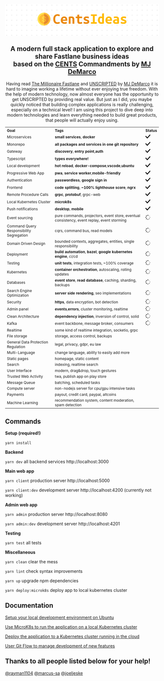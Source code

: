 <a href="https://centsideas.com"><img align="center" src="misc/assets/banner.png"></a>

<h2 align="center">A modern full stack application to explore and share Fastlane business ideas<br>based on the <a href="https://www.thefastlaneforum.com/community/threads/the-cents-business-commandments-for-entrepreneurs.81090" target="_blank">CENTS</a> Commandments by <a href="https://www.mjdemarco.com" target="_blank">MJ DeMarco</a></h2>
<p align="center">Having read <a href="http://www.themillionairefastlane.com/">The Millionaire Fastlane</a> and <a href="https://www.getunscripted.com/">UNSCRIPTED</a> by <a href="https://www.mjdemarco.com" target="_blank">MJ DeMarco</a> it is hard to imagine working a lifetime without ever enjoying true freedom. With the help of modern technology, now almost everyone has the opportunity to get UNSCRIPTED by providing real value. But just as I did, you maybe quickly noticed that building complex applications is really challenging, especially on a technical level! I am using this project to dive deep into modern technologies and learn everything needed to build great products, that people will actually enjoy using.</p>

<table style="width:100%; text-align: left; font-size: 12px;">
  <tr>
    <th>Goal</th>
    <th>Tags</th>
    <th>Status</th>
  </tr>
  <tr>
    <td>Microservices</td>
    <td><strong>small services</strong>, <strong>docker</strong></td>
    <td><img src="misc/assets/check.svg" width="16"></td>
  </tr>
  <tr>
    <td>Monorepo</td>
    <td><strong>all packages and services in one git repository</strong></td>
    <td><img src="misc/assets/check.svg" width="16"></td>
  </tr>
  <tr>
    <td>Gateway</td>
    <td><strong>discovery</strong>, <strong>entry point</strong>,<strong>auth</strong></td>
    <td><img src="misc/assets/check.svg" width="16"></td>
  </tr>
  <tr>
    <td>Typescript</td>
    <td><strong>types everywhere!</strong></td>
    <td><img src="misc/assets/check.svg" width="16"></td>
  </tr>
  <tr>
    <td>Local development</td>
    <td><strong>hot reload</strong>, <strong>docker-compose</strong>,<strong>vscode</strong>,<strong>ubuntu</strong></td>
    <td><img src="misc/assets/check.svg" width="16"></td>
  </tr>
  <tr>
    <td>Progressive Web App</td>
    <td><strong>pwa</strong>, <strong>service worker</strong>,<strong>mobile-friendly</strong></td>
    <td><img src="misc/assets/check.svg" width="16"></td>
  </tr>
  <tr>
    <td>Authentication</td>
    <td><strong>passwordless</strong>, <strong>google sign in</strong></td>
    <td><img src="misc/assets/check.svg" width="16"></td>
  </tr>
  <tr>
    <td>Frontend</td>
    <td><strong>code splitting</strong>, <strong>~100% lighthouse score</strong>, <strong>ngrx</strong></td>
    <td><img src="misc/assets/check.svg" width="16"></td>
  </tr>
  <tr>
    <td>Remote Procedure Calls</td>
    <td><strong>grpc</strong>, <strong>protobuf</strong>, grpc-web</td>
    <td><img src="misc/assets/check.svg" width="16"></td>
  </tr>
  <tr>
    <td>Local Kubernetes Cluster</td>
    <td><strong>microk8s</strong></td>
    <td><img src="misc/assets/check.svg" width="16"></td>
  </tr>
  <tr>
    <td>Push notifications</td>
    <td><strong>desktop</strong>, <strong>mobile</strong></td>
    <td><img src="misc/assets/check.svg" width="16"></td>
  </tr>
  
  <tr>
    <td>Event sourcing</td>
    <td>pure commands, projectors, event store, eventual consistency, event replay, event storming</td>
    <td><img src="misc/assets/progress.svg" width="16"></td>
  </tr>
  <tr>
    <td>Command Query Responsibility Segregation</td>
    <td>cqrs, command bus, read models</td>
    <td><img src="misc/assets/progress.svg" width="16"></td>
  </tr>
  <tr>
    <td>Domain Driven Design</td>
    <td>bounded contexts, aggregates, entities, single responsibility</td>
    <td><img src="misc/assets/progress.svg" width="16"></td>
  </tr>
  <tr>
    <td>Deployment</td>
    <td><strong>build automation</strong>, <strong>bazel</strong>, <strong>google kubernetes engine</strong>, ci/cd</td>
    <td><img src="misc/assets/progress.svg" width="16"></td>
  </tr>
  <tr>
    <td>Testing</td>
    <td><strong>unit tests</strong>, integration tests, ~100% coverage</td>
    <td><img src="misc/assets/progress.svg" width="16"></td>
  </tr>
  <tr>
    <td>Kubernetes</td>
    <td><strong>container orchestration</strong>, autoscaling, rolling updates</td>
    <td><img src="misc/assets/progress.svg" width="16"></td>
  </tr>
  <tr>
    <td>Databases</td>
    <td><strong>event store</strong>, <strong>read database</strong>, caching, sharding, backups</td>
    <td><img src="misc/assets/progress.svg" width="16"></td>
  </tr>
  <tr>
    <td>Search Engine Optimization</td>
    <td><strong>server side rendering</strong>, seo implementations</td>
    <td><img src="misc/assets/progress.svg" width="16"></td>
  </tr>
  <tr>
    <td>Security</td>
    <td><strong>https</strong>, data encryption, bot detection</td>
    <td><img src="misc/assets/progress.svg" width="16"></td>
  </tr>
  <tr>
    <td>Admin panel</td>
    <td><strong>events</strong>,<strong>errors</strong>, cluster monitoring, realtime</td>
    <td><img src="misc/assets/progress.svg" width="16"></td>
  </tr>
  <tr>
    <td>Clean Architecture</td>
    <td><strong>dependency injection</strong>, inversion of control, solid</td>
    <td><img src="misc/assets/progress.svg" width="16"></td>
  </tr>
  <tr>
    <td>Kafka</td>
    <td>event backbone, message broker, consumers</td>
    <td><img src="misc/assets/progress.svg" width="16"></td>
  </tr>

  <tr>
    <td>Realtime</td>
    <td>some kind of realtime integration, socketio, grpc</td>
    <td></td>
  </tr>
  <tr>
    <td>File storage</td>
    <td>storage, access control, backups</td>
    <td></td>
  </tr>
  <tr>
    <td>General Data Protection Regulation</td>
    <td>legal, privacy, gdpr, eu law</td>
    <td></td>
  </tr>
  <tr>
    <td>Multi-Language</td>
    <td>change language, ability to easily add more</td>
    <td></td>
  </tr>
  <tr>
    <td>Static pages</td>
    <td>homepage, static content</td>
    <td></td>
  </tr>
  <tr>
    <td>Search</td>
    <td>indexing, realtime search</td>
    <td></td>
  </tr>
  <tr>
    <td>User Interface</td>
    <td>modern, drag&drop, touch gestures</td>
    <td></td>
  </tr>
  <tr>
    <td>Trusted Web Activity</td>
    <td>twa, publish app on play store</td>
    <td></td>
  </tr>
  <tr>
    <td>Message Queue</td>
    <td>batching, scheduled tasks</td>
    <td></td>
  </tr>
  <tr>
    <td>Compute server</td>
    <td>non-nodejs server for cpu/gpu intensive tasks</td>
    <td></td>
  </tr>
  <tr>
    <td>Payments</td>
    <td>payout, credit card, paypal, altcoins</td>
    <td></td>
  </tr>
  <tr>
    <td>Machine Learning</td>
    <td>recommendation system, content moderation, spam detection</td>
    <td></td>
  </tr>
</table>

## Commands

**Setup (required!)**

`yarn install`

**Backend**

`yarn dev` all backend services http://localhost:3000

**Main web app**

`yarn client` production server http://localhost:5000

`yarn client:dev` development server http://localhost:4200 (currently not working)

**Admin web app**

`yarn admin` production server http://localhost:8080

`yarn admin:dev` development server http://localhost:4201

**Testing**

`yarn test` all tests

**Miscellaneous**

`yarn clean` clear the mess

`yarn lint` check syntax improvements

`yarn up` upgrade npm dependencies

`yarn deploy:microk8s` deploy app to local kubernetes cluster

## Documentation

[Setup your local development environment on Ubuntu](misc/docs/ubuntu.md)

[Use MicroK8s to run the application on a local Kubernetes cluster](misc/docs/microk8s.md)

[Deploy the application to a Kubernetes cluster running in the cloud](misc/docs/deployment.md)

[User Git Flow to manage development of new features](misc/docs/gitflow.md)

## Thanks to all people listed below for your help!

[@rayman1104](https://github.com/rayman1104) [@marcus-sa](https://github.com/marcus-sa) [@joeljeske](https://github.com/joeljeske)
